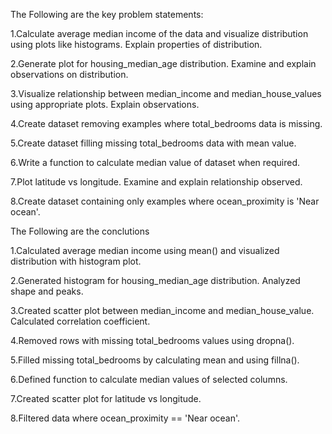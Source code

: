 The Following are the key problem statements:

1.Calculate average median income of the data and visualize distribution using plots like histograms. Explain properties of distribution.

2.Generate plot for housing_median_age distribution. Examine and explain observations on distribution.

3.Visualize relationship between median_income and median_house_values using appropriate plots. Explain observations.

4.Create dataset removing examples where total_bedrooms data is missing.

5.Create dataset filling missing total_bedrooms data with mean value.

6.Write a function to calculate median value of dataset when required.

7.Plot latitude vs longitude. Examine and explain relationship observed.

8.Create dataset containing only examples where ocean_proximity is 'Near ocean'.

The Following are the conclutions

1.Calculated average median income using mean() and visualized distribution with histogram plot.

2.Generated histogram for housing_median_age distribution. Analyzed shape and peaks.

3.Created scatter plot between median_income and median_house_value. Calculated correlation coefficient.

4.Removed rows with missing total_bedrooms values using dropna().

5.Filled missing total_bedrooms by calculating mean and using fillna().

6.Defined function to calculate median values of selected columns.

7.Created scatter plot for latitude vs longitude.

8.Filtered data where ocean_proximity == 'Near ocean'.
